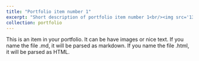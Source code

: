 ```yaml
---
title: "Portfolio item number 1"
excerpt: "Short description of portfolio item number 1<br/><img src='13.jpg'>"
collection: portfolio
---
```


This is an item in your portfolio. It can be have images or nice text. If you name the file .md, it will be parsed as markdown. If you name the file .html, it will be parsed as HTML. 
